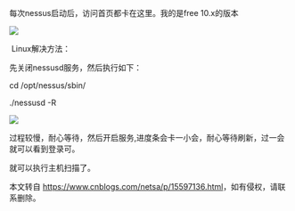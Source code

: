 每次nessus启动后，访问首页都卡在这里。我的是free 10.x的版本

![](https://img2020.cnblogs.com/blog/335426/202111/335426-20211124101529601-923157177.png)

 Linux解决方法：

先关闭nessusd服务，然后执行如下：

cd /opt/nessus/sbin/

./nessusd -R

![](https://img2020.cnblogs.com/blog/335426/202111/335426-20211124104714424-1580184008.png)

过程较慢，耐心等待，然后开启服务,进度条会卡一小会，耐心等待刷新，过一会就可以看到登录可。

就可以执行主机扫描了。

本文转自 <https://www.cnblogs.com/netsa/p/15597136.html>，如有侵权，请联系删除。